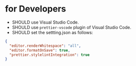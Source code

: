 # for Developers

- SHOULD use Visual Studio Code.
- SHOULD use `prettier-vscode` plugin of Visual Studio Code.
- SHOULD set the settting.json as follows:

```json
{
  "editor.renderWhitespace": "all",
  "editor.formatOnSave": true,
  "prettier.stylelintIntegration": true
}
```
